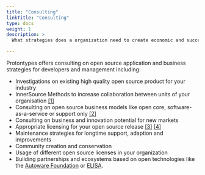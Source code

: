 ```yaml
---
title: "Consulting"
linkTitle: "Consulting"
type: docs
weight: 1
description: >
  What strategies does a organization need to create economic and successful products based on open technology?

---
```


Protontypes offers consulting on open source application and business strategies for developers and management including:

* Investigations on existing high quality open source product for your industry
* InnerSource Methods to increase collaboration between units of your organisation [[1]](https://resources.github.com/whitepapers/introduction-to-innersource/)
* Consulting on open source business models like open core, software-as-a-service or support only [[2]](https://a16z.com/2019/10/04/commercializing-open-source/)
* Consulting on business and innovation potential for new markets
* Appropriate licensing for your open source release [[3]](https://medium.com/@moqod_development/understanding-open-source-and-free-software-licensing-c0fa600106c9) [[4]](https://people.debian.org/~dktrkranz/legal/Understanding%20Open%20Source%20and%20Free%20Software%20Licensing.pdf)
* Maintenance strategies for longtime support, adaption and improvements
* Community creation and conservation
* Usage of different open source licenses in your organization
* Building partnerships and ecosystems based on open technologies like the [Autoware Foundation](https://www.autoware.org/) or [ELISA](https://elisa.tech/).
 
